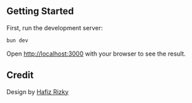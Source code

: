 ## Getting Started

First, run the development server:

```bash
bun dev
```

Open [http://localhost:3000](http://localhost:3000) with your browser to see the result.

## Credit
Design by [Hafiz Rizky](https://www.linkedin.com/in/hafiz-rizky-nurwachid/)
